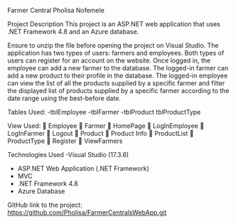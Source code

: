 Farmer Central
Pholisa Nofemele

Project Description
This project is an ASP.NET web application that uses .NET Framework 4.8 and an Azure database.

Ensure to unzip the file before opening the project on Visual Studio.
The application has two types of users: farmers and employees. Both types of users can register for an account on the website. Once logged in, the employee can add a new farmer to the database. The logged-in farmer can add a new product to their profile in the database. The logged-in employee can view the list of all the products supplied by a specific farmer and filter the displayed list of products supplied by a specific farmer according to the date range using the best-before date.

Tables Used:
-tblEmployee
-tblFarmer
-tblProduct
tblProductType

View Used:
	Employee
	Farmer
	HomePage
	LogInEmployee
	LogInFarmer
	Logout
	Product
	Product Info
	ProductList
	ProductType
	Register
	ViewFarmers


Technologies Used
-Visual Studio (17.3.6)
- ASP.NET Web Application (.NET Framework)
- MVC
- .NET Framework 4.8
- Azure Database


 

GitHub link to the project: https://github.com/Pholisa/FarmerCentralsWebApp.git
